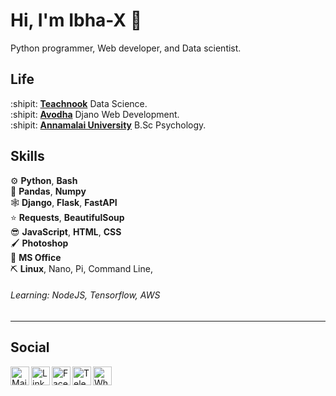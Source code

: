 Hi, I'm Ibha-X :wave:
===================

Python programmer, Web developer, and Data scientist.

Life
----

:shipit: [**Teachnook**][tch] Data Science.\
:shipit: [**Avodha**][av] Djano Web Development.\
:shipit: [**Annamalai University**][au] B.Sc Psychology. 

[tch]: https://teachnook.com/
[av]: https://avodha.com/
[au]: https://annamalaiuniversity.ac.in/



Skills
------

:gear:          **Python**, **Bash**\
:blue_book:     **Pandas**, **Numpy**\
:spider_web:    **Django**, **Flask**, **FastAPI**\
:star:           **Requests**, **BeautifulSoup**\
:sunglasses:     **JavaScript**, **HTML**, **CSS**\
:paintbrush:     **Photoshop**\
:file_folder:    **MS Office**\
:pick:           **Linux**, Nano, Pi, Command Line, 


###### Learning: NodeJS, Tensorflow, AWS
------

Social
----


<a href="mailto: albinantony960@gmail.com">
    <img height="30" align="left" alt="Mail" src="https://cdn.cdnlogo.com/logos/o/14/official-gmail-icon-2020.svg"/>
</a>


<a href="https://www.linkedin.com/in/albin-antony-435b1b236">
    <img height="30" align="left" alt="LinkedIn" src="https://cdn.cdnlogo.com/logos/l/78/linkedin-icon.svg" />
</a>


<a href="https://facebook.com/iamibha">
    <img height="30" align="left" alt="Facebook" src="https://cdn.cdnlogo.com/logos/f/83/facebook.svg" />
</a>

<a href="https://msng.link/o/?PsYcHeDeLlO=tg">
    <img height="30" align="left" alt="Telegram" src="https://cdn.cdnlogo.com/logos/t/39/telegram.svg" />
</a>

<a href="https://wa.link/r6v4o8">
    <img height="30" align="left" alt="WhatsApp" src="https://cdn.cdnlogo.com/logos/w/35/whatsapp-icon.svg" />
</a>

